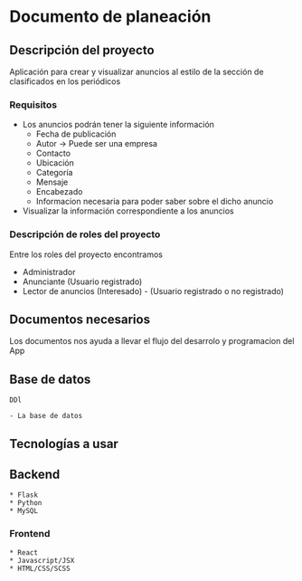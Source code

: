 # Documento de planeación

## Descripción del proyecto

Aplicación para crear y visualizar anuncios al estilo de la sección de clasificados en los periódicos

### Requisitos

* Los anuncios podrán tener la siguiente información
	* Fecha de publicación
	* Autor -> Puede ser una empresa
	* Contacto
	* Ubicación
	* Categoría
	* Mensaje
	* Encabezado
	* Informacion necesaria para poder saber sobre el dicho anuncio
* Visualizar la información correspondiente a los anuncios

### Descripción de roles del proyecto

Entre los roles del proyecto encontramos


* Administrador
* Anunciante (Usuario registrado)
* Lector de anuncios (Interesado) - (Usuario registrado o no registrado)

## Documentos necesarios

Los documentos nos ayuda a llevar el flujo del desarrolo y programacion del App

## Base de datos
	DDl
	
	- La base de datos 

## Tecnologías a usar

## Backend
	
	* Flask
	* Python
	* MySQL

### Frontend
	* React
	* Javascript/JSX
	* HTML/CSS/SCSS
